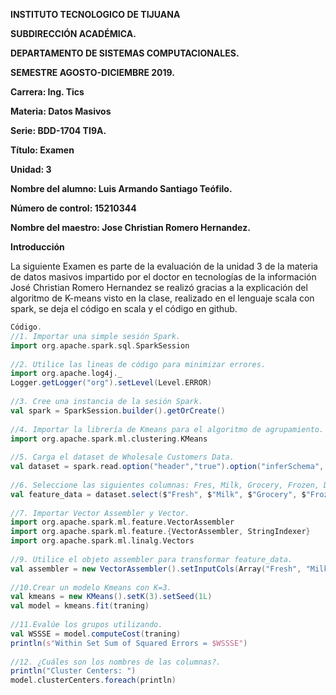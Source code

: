 **INSTITUTO TECNOLOGICO DE TIJUANA**

**SUBDIRECCIÓN ACADÉMICA.**

**DEPARTAMENTO DE SISTEMAS COMPUTACIONALES.**

**SEMESTRE AGOSTO-DICIEMBRE 2019.**


**Carrera: Ing. Tics**

**Materia: Datos Masivos**

**Serie: BDD-1704 TI9A.**

**Título: Examen**

**Unidad: 3**

**Nombre del alumno: Luis Armando Santiago Teófilo.**

**Número de control: 15210344**

**Nombre del maestro: Jose Christian Romero Hernandez.**


**Introducción**

La siguiente Examen es parte de la evaluación de la unidad 3 de la materia de datos masivos impartido por el doctor 
en tecnologías de la información José Christian Romero Hernandez se realizó gracias a la explicación del algoritmo 
de K-means visto en la clase, realizado en el lenguaje scala con spark, se deja el código en scala y el código en github.


``` scala 
Código.
//1. Importar una simple sesión Spark.
import org.apache.spark.sql.SparkSession
 
//2. Utilice las lineas de código para minimizar errores.
import org.apache.log4j._
Logger.getLogger("org").setLevel(Level.ERROR)
 
//3. Cree una instancia de la sesión Spark.
val spark = SparkSession.builder().getOrCreate()
 
//4. Importar la librería de Kmeans para el algoritmo de agrupamiento.
import org.apache.spark.ml.clustering.KMeans
 
//5. Carga el dataset de Wholesale Customers Data.
val dataset = spark.read.option("header","true").option("inferSchema", "true").format("csv").load("Wholesale customers data.csv")
 
//6. Seleccione las siguientes columnas: Fres, Milk, Grocery, Frozen, Detergents_Paper,Delicassen y llamar a este conjunto feature_data.
val feature_data = dataset.select($"Fresh", $"Milk", $"Grocery", $"Frozen", $"Detergents_Paper", $"Delicassen")
 
//7. Importar Vector Assembler y Vector.
import org.apache.spark.ml.feature.VectorAssembler
import org.apache.spark.ml.feature.{VectorAssembler, StringIndexer}
import org.apache.spark.ml.linalg.Vectors
 
//9. Utilice el objeto assembler para transformar feature_data.
val assembler = new VectorAssembler().setInputCols(Array("Fresh", "Milk", "Grocery", "Frozen", "Detergents_Paper", "Delicassen")).setOutputCol("features")
 
//10.Crear un modelo Kmeans con K=3.
val kmeans = new KMeans().setK(3).setSeed(1L)
val model = kmeans.fit(traning)
 
//11.Evalúe los grupos utilizando.
val WSSSE = model.computeCost(traning)
println(s"Within Set Sum of Squared Errors = $WSSSE")
 
//12. ¿Cuáles son los nombres de las columnas?.
println("Cluster Centers: ")
model.clusterCenters.foreach(println)
```
